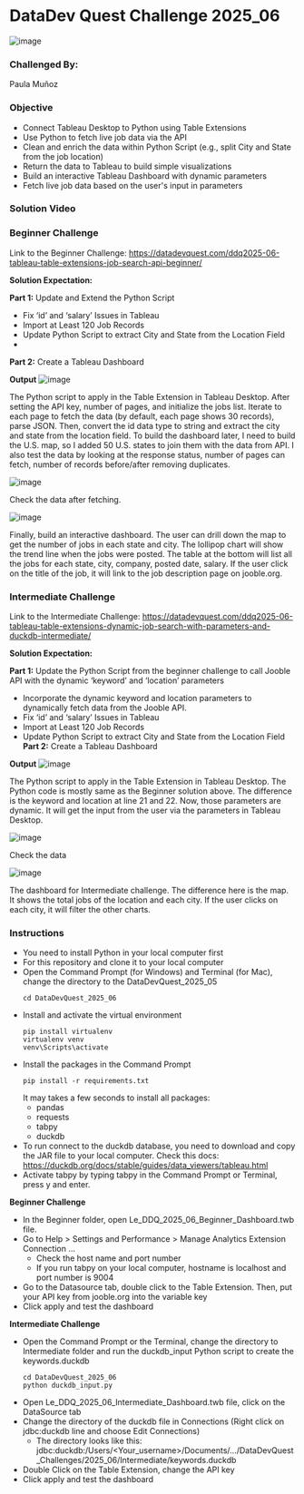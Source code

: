 # DataDev Quest Challenge 2025_06

![image](https://github.com/le-luu/DataDevQuest_2025_03/blob/main/img/logo.svg)

### Challenged By: 
Paula Muñoz

### Objective
- Connect Tableau Desktop to Python using Table Extensions
- Use Python to fetch live job data via the API
- Clean and enrich the data within Python Script (e.g., split City and State from the job location)
- Return the data to Tableau to build simple visualizations
- Build an interactive Tableau Dashboard with dynamic parameters
- Fetch live job data based on the user's input in parameters

### Solution Video

### Beginner Challenge
Link to the Beginner Challenge: https://datadevquest.com/ddq2025-06-tableau-table-extensions-job-search-api-beginner/

**Solution Expectation:**

**Part 1:** Update and Extend the Python Script
- Fix ‘id’ and ‘salary’ Issues in Tableau
- Import at Least 120 Job Records
- Update Python Script to extract City and State from the Location Field
- 
**Part 2:** Create a Tableau Dashboard

**Output**
![image](https://github.com/le-luu/DataDevQuest_2025_06/blob/main/img/DDQ_2025_06_Beginner_Solution_Script_img.png)

The Python script to apply in the Table Extension in Tableau Desktop. After setting the API key, number of pages, and initialize the jobs list. Iterate to each page to fetch the data (by default, each page shows 30 records), parse JSON. Then, convert the id data type to string and extract the city and state from the location field. To build the dashboard later, I need to build the U.S. map, so I added 50 U.S. states to join them with the data from API. I also test the data by looking at the response status, number of pages can fetch, number of records before/after removing duplicates.

![image](https://github.com/le-luu/DataDevQuest_2025_06/blob/main/img/DDQ_2025_06_Beginner_cmd_output.png)

Check the data after fetching. 

![image](https://github.com/le-luu/DataDevQuest_2025_06/blob/main/img/DDQ_2025_06_Beginner_Dashboard.png)

Finally, build an interactive dashboard. The user can drill down the map to get the number of jobs in each state and city. The lollipop chart will show the trend line when the jobs were posted. The table at the bottom will list all the jobs for each state, city, company, posted date, salary. If the user click on the title of the job, it will link to the job description page on jooble.org.

### Intermediate Challenge
Link to the Intermediate Challenge: https://datadevquest.com/ddq2025-06-tableau-table-extensions-dynamic-job-search-with-parameters-and-duckdb-intermediate/

**Solution Expectation:**

**Part 1:** Update the Python Script from the beginner challenge to call Jooble API with the dynamic ‘keyword’ and ‘location’ parameters
- Incorporate the dynamic keyword and location parameters to dynamically fetch data from the Jooble API.
- Fix ‘id’ and ‘salary’ Issues in Tableau
- Import at Least 120 Job Records
- Update Python Script to extract City and State from the Location Field
**Part 2:** Create a Tableau Dashboard

**Output**
![image](https://github.com/le-luu/DataDevQuest_2025_06/blob/main/img/DDQ_2025_06_Intermediate_Solution_Script_img.png)

The Python script to apply in the Table Extension in Tableau Desktop. The Python code is mostly same as the Beginner solution above. The difference is the keyword and location at line 21 and 22. Now, those parameters are dynamic. It will get the input from the user via the parameters in Tableau Desktop. 

![image](https://github.com/le-luu/DataDevQuest_2025_06/blob/main/img/DDQ_2025_06_Intermediate_cmd_output.png)

Check the data 

![image](https://github.com/le-luu/DataDevQuest_2025_06/blob/main/img/DDQ_2025_06_Intermediate_Dashboard.png)

The dashboard for Intermediate challenge. The difference here is the map. It shows the total jobs of the location and each city. If the user clicks on each city, it will filter the other charts.

### Instructions
- You need to install Python in your local computer first
- For this repository and clone it to your local computer
- Open the Command Prompt (for Windows) and Terminal (for Mac), change the directory to the DataDevQuest_2025_05
    ```
    cd DataDevQuest_2025_06
    ```
- Install and activate the virtual environment
    ```
    pip install virtualenv
    virtualenv venv
    venv\Scripts\activate
    ```    
- Install the packages in the Command Prompt
    ```
    pip install -r requirements.txt
    ```
    It may takes a few seconds to install all packages:
    - pandas
    - requests
    - tabpy
    - duckdb
- To run connect to the duckdb database, you need to download and copy the JAR file to your local computer. Check this docs: https://duckdb.org/docs/stable/guides/data_viewers/tableau.html
- Activate tabpy by typing tabpy in the Command Prompt or Terminal, press y and enter.

**Beginner Challenge**
  
- In the Beginner folder, open Le_DDQ_2025_06_Beginner_Dashboard.twb file.
- Go to Help > Settings and Performance > Manage Analytics Extension Connection ...
    - Check the host name and port number
    - If you run tabpy on your local computer, hostname is localhost and port number is 9004
- Go to the Datasource tab, double click to the Table Extension. Then, put your API key from jooble.org into the variable key
- Click apply and test the dashboard

**Intermediate Challenge**

- Open the Command Prompt or the Terminal, change the directory to Intermediate folder and run the duckdb_input Python script to create the keywords.duckdb
    ```
    cd DataDevQuest_2025_06
    python duckdb_input.py
    ```
- Open Le_DDQ_2025_06_Intermediate_Dashboard.twb file, click on the DataSource tab
- Change the directory of the duckdb file in Connections (Right click on jdbc:duckdb line and choose Edit Connections)
    - The directory looks like this: jdbc:duckdb:/Users/<Your_username>/Documents/.../DataDevQuest_Challenges/2025_06/Intermediate/keywords.duckdb
- Double Click on the Table Extension, change the API key
- Click apply and test the dashboard

